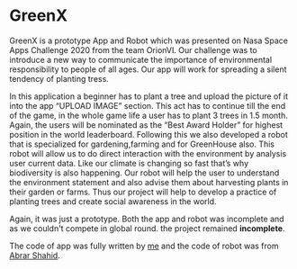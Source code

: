 # GreenX
GreenX is a prototype App and Robot which was presented on Nasa Space Apps Challenge 2020 from the team OrionVI. Our challenge was to introduce a new way to communicate the importance of environmental responsibility to people of all ages. Our app will work for spreading a silent tendency of planting tress. 

In this application a beginner has to plant a tree and upload the picture of it into the app “UPLOAD IMAGE” section. This act has to continue till the end of the game, in the whole game life a user has to plant 3 trees in 1.5 month. Again, the users will be nominated as the “Best Award Holder” for highest position in the world leaderboard. Following this we also developed a robot that is specialized for gardening,farming and for GreenHouse also. This robot will allow us to do direct interaction with the environment by analysis user current data. Like our climate is changing so fast that’s why biodiversity is also happening. Our robot will help the user to understand the environment statement and also advise them about harvesting plants in their garden or farms. Thus our project will help to develop a practice of planting trees and create social awareness in the world. 

Again, it was just a prototype. Both the app and robot was incomplete and as we couldn't compete in global round. the project remained __incomplete__.

The code of app was fully written by [me](github.com/ms-Jahan) and the code of robot was from [Abrar Shahid](https://github.com/abrarshahid).
